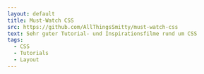 ```yaml
---
layout: default
title: Must-Watch CSS
src: https://github.com/AllThingsSmitty/must-watch-css
text: Sehr guter Tutorial- und Inspirationsfilme rund um CSS
tags:
  - CSS
  - Tutorials
  - Layout
---
```

